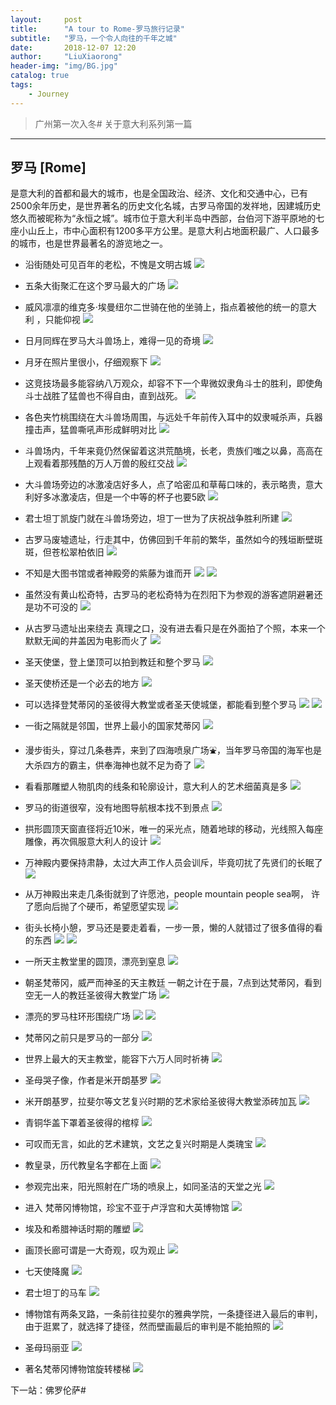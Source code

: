 ```yaml
---
layout:     post
title:      "A tour to Rome-罗马旅行记录"
subtitle:   "罗马，一个令人向往的千年之城"
date:       2018-12-07 12:20
author:     "LiuXiaorong"
header-img: "img/BG.jpg"
catalog: true
tags:
    - Journey
---
```


>广州第一次入冬# 关于意大利系列第一篇 

---

## 罗马 [Rome]
  是意大利的首都和最大的城市，也是全国政治、经济、文化和交通中心，已有2500余年历史，是世界著名的历史文化名城，古罗马帝国的发祥地，因建城历史悠久而被昵称为“永恒之城”。城市位于意大利半岛中西部，台伯河下游平原地的七座小山丘上，市中心面积有1200多平方公里。是意大利占地面积最广、人口最多的城市，也是世界最著名的游览地之一。

- 沿街随处可见百年的老松，不愧是文明古城
![](/img/in-post/post-Rome/Rome1.jpg)

- 五条大街聚汇在这个罗马最大的广场
![](/img/in-post/post-Rome/Rome2.jpg)

- 威风凛凛的维克多·埃曼纽尔二世骑在他的坐骑上，指点着被他的统一的意大利 ，只能仰视
![](/img/in-post/post-Rome/Rome3.jpg)

- 日月同辉在罗马大斗兽场上，难得一见的奇境
![](/img/in-post/post-Rome/Rome4.jpg)

- 月牙在照片里很小，仔细观察下
![](/img/in-post/post-Rome/Rome5.jpg)

- 这竞技场最多能容纳八万观众，却容不下一个卑微奴隶角斗士的胜利，即使角斗士战胜了猛兽也不得自由，直到战死。
![](/img/in-post/post-Rome/Rome6.jpg)

- 各色夹竹桃围绕在大斗兽场周围，与远处千年前传入耳中的奴隶喊杀声，兵器撞击声，猛兽嘶吼声形成鲜明对比
![](/img/in-post/post-Rome/Rome7.jpg)

- 斗兽场内，千年来竟仍然保留着这洪荒酷境，长老，贵族们嗤之以鼻，高高在上观看着那残酷的万人万兽的殷红交战
![](/img/in-post/post-Rome/Rome8.jpg)

- 大斗兽场旁边的冰激凌店好多人，点了哈密瓜和草莓口味的，表示略贵，意大利好多冰激凌店，但是一个中等的杯子也要5欧
![](/img/in-post/post-Rome/Rome9.jpg)

- 君士坦丁凯旋门就在斗兽场旁边，坦丁一世为了庆祝战争胜利所建
![](/img/in-post/post-Rome/Rome10.jpg)

- 古罗马废墟遗址，行走其中，仿佛回到千年前的繁华，虽然如今的残垣断壁斑斑，但苍松翠柏依旧
![](/img/in-post/post-Rome/Rome11.jpg)

- 不知是大图书馆或者神殿旁的紫藤为谁而开
![](/img/in-post/post-Rome/Rome12.jpg)
![](/img/in-post/post-Rome/Rome13.jpg)

- 虽然没有黄山松奇特，古罗马的老松奇特为在烈阳下为参观的游客遮阴避暑还是功不可没的
![](/img/in-post/post-Rome/Rome14.jpg)

- 从古罗马遗址出来绕去 真理之口，没有进去看只是在外面拍了个照，本来一个默默无闻的井盖因为电影而火了
![](/img/in-post/post-Rome/Rome15.jpg)

- 圣天使堡，登上堡顶可以拍到教廷和整个罗马
![](/img/in-post/post-Rome/Rome16.jpg)

- 圣天使桥还是一个必去的地方
![](/img/in-post/post-Rome/Rome17.jpg)

- 可以选择登梵蒂冈的圣彼得大教堂或者圣天使城堡，都能看到整个罗马
![](/img/in-post/post-Rome/Rome18.jpg)
![](/img/in-post/post-Rome/Rome19.jpg)

- 一街之隔就是邻国，世界上最小的国家梵蒂冈
![](/img/in-post/post-Rome/Rome20.jpg)

- 漫步街头，穿过几条巷弄，来到了四海喷泉广场⛲️，当年罗马帝国的海军也是大杀四方的霸主，供奉海神也就不足为奇了
![](/img/in-post/post-Rome/Rome21.jpg)

- 看看那雕塑人物肌肉的线条和轮廓设计，意大利人的艺术细菌真是多
![](/img/in-post/post-Rome/Rome22.jpg)

- 罗马的街道很窄，没有地图导航根本找不到景点
![](/img/in-post/post-Rome/Rome23.jpg)

- 拱形圆顶天窗直径将近10米，唯一的采光点，随着地球的移动，光线照入每座雕像，再次佩服意大利人的设计
![](/img/in-post/post-Rome/Rome24.jpg)

- 万神殿内要保持肃静，太过大声工作人员会训斥，毕竟叨扰了先贤们的长眠了
![](/img/in-post/post-Rome/Rome25.jpg)

- 从万神殿出来走几条街就到了许愿池，people mountain people sea啊， 许了愿向后抛了个硬币，希望愿望实现
![](/img/in-post/post-Rome/Rome26.jpg)

- 街头长椅小憩，罗马还是要走着看，一步一景，懒的人就错过了很多值得的看的东西
![](/img/in-post/post-Rome/Rome27.jpg)
![](/img/in-post/post-Rome/Rome28.jpg)

- 一所天主教堂里的圆顶，漂亮到窒息
![](/img/in-post/post-Rome/Rome29.jpg)

- 朝圣梵蒂冈，威严而神圣的天主教廷 一朝之计在于晨，7点到达梵蒂冈，看到空无一人的教廷圣彼得大教堂广场
![](/img/in-post/post-Rome/Rome30.jpg)

- 漂亮的罗马柱环形围绕广场
![](/img/in-post/post-Rome/Rome31.jpg)
![](/img/in-post/post-Rome/Rome32.jpg)

- 梵蒂冈之前只是罗马的一部分
![](/img/in-post/post-Rome/Rome33.jpg)

- 世界上最大的天主教堂，能容下六万人同时祈祷
![](/img/in-post/post-Rome/Rome34.jpg)

- 圣母哭子像，作者是米开朗基罗
![](/img/in-post/post-Rome/Rome35.jpg)

- 米开朗基罗，拉斐尔等文艺复兴时期的艺术家给圣彼得大教堂添砖加瓦
![](/img/in-post/post-Rome/Rome36.jpg)

- 青铜华盖下罩着圣彼得的棺椁
![](/img/in-post/post-Rome/Rome37.jpg)

- 可叹而无言，如此的艺术建筑，文艺之复兴时期是人类瑰宝
![](/img/in-post/post-Rome/Rome38.jpg)

- 教皇录，历代教皇名字都在上面
![](/img/in-post/post-Rome/Rome39.jpg)

- 参观完出来，阳光照射在广场的喷泉上，如同圣洁的天堂之光
![](/img/in-post/post-Rome/Rome40.jpg)

- 进入 梵蒂冈博物馆，珍宝不亚于卢浮宫和大英博物馆
![](/img/in-post/post-Rome/Rome41.jpg)

- 埃及和希腊神话时期的雕塑
![](/img/in-post/post-Rome/Rome42.jpg)

- 画顶长廊可谓是一大奇观，叹为观止
![](/img/in-post/post-Rome/Rome43.jpg)

- 七天使降魔
![](/img/in-post/post-Rome/Rome44.jpg)

- 君士坦丁的马车
![](/img/in-post/post-Rome/Rome45.jpg)

- 博物馆有两条叉路，一条前往拉斐尔的雅典学院，一条捷径进入最后的审判，由于逛累了，就选择了捷径，然而壁画最后的审判是不能拍照的
![](/img/in-post/post-Rome/Rome46.jpg)

- 圣母玛丽亚
![](/img/in-post/post-Rome/Rome47.jpg)

- 著名梵蒂冈博物馆旋转楼梯
![](/img/in-post/post-Rome/Rome48.jpg)

下一站：佛罗伦萨#